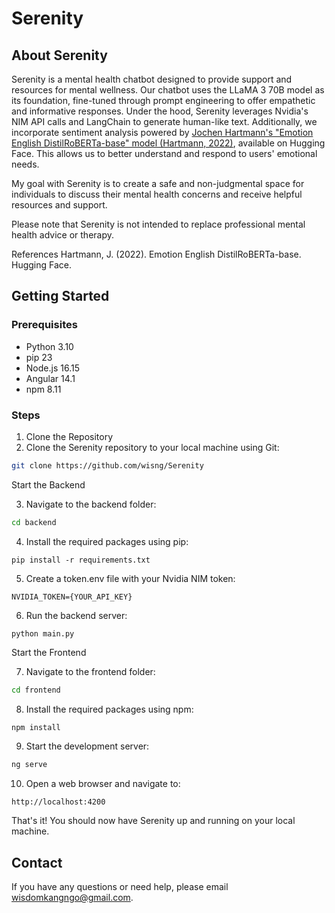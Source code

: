 # Serenity

## About Serenity
Serenity is a mental health chatbot designed to provide support and resources for mental wellness. Our chatbot uses the LLaMA 3 70B model as its foundation, fine-tuned through prompt engineering to offer empathetic and informative responses.
Under the hood, Serenity leverages Nvidia's NIM API calls and LangChain to generate human-like text. Additionally, we incorporate sentiment analysis powered by [Jochen Hartmann's "Emotion English DistilRoBERTa-base" model (Hartmann, 2022)](https://huggingface.co/j-hartmann/emotion-english-distilroberta-base), available on Hugging Face. This allows us to better understand and respond to users' emotional needs.

My goal with Serenity is to create a safe and non-judgmental space for individuals to discuss their mental health concerns and receive helpful resources and support.

Please note that Serenity is not intended to replace professional mental health advice or therapy.

References
Hartmann, J. (2022). Emotion English DistilRoBERTa-base. Hugging Face.

## Getting Started
### Prerequisites 
- Python 3.10
- pip 23
- Node.js 16.15
- Angular 14.1
- npm 8.11

### Steps

1. Clone the Repository
2. Clone the Serenity repository to your local machine using Git:

``` Bash
git clone https://github.com/wisng/Serenity
```

Start the Backend

3. Navigate to the backend folder:

```Bash
cd backend
```

4. Install the required packages using pip:

``` Shell
pip install -r requirements.txt
```

5. Create a token.env file with your Nvidia NIM token:

``` NVIDIA_TOKEN={YOUR_API_KEY} ```

6. Run the backend server:

``` Shell
python main.py
```

Start the Frontend

7. Navigate to the frontend folder:

``` Bash
cd frontend
```

8. Install the required packages using npm:

``` Bash
npm install
```

9. Start the development server:

``` Bash
ng serve
```

10. Open a web browser and navigate to:

``` http://localhost:4200 ```

That's it! You should now have Serenity up and running on your local machine.

## Contact
If you have any questions or need help, please email wisdomkangngo@gmail.com.
